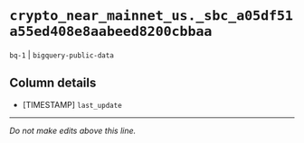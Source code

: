 # `crypto_near_mainnet_us._sbc_a05df51a55ed408e8aabeed8200cbbaa`
`bq-1` | `bigquery-public-data`

## Column details
* [TIMESTAMP] `last_update`

-------------------------------------------------------------------------------
*Do not make edits above this line.*
